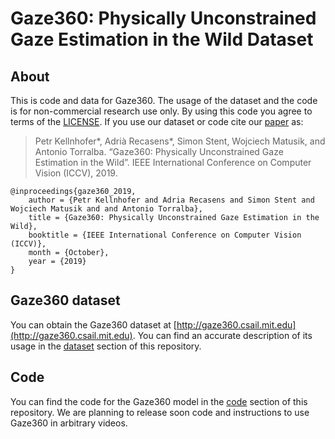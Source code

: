 # Gaze360: Physically Unconstrained Gaze Estimation in the Wild Dataset

## About

This is code and data for Gaze360. The usage of the dataset and the code is for non-commercial research use only. By using this code you agree to terms of the [LICENSE](https://github.com/Erkil1452/gaze360/blob/master/LICENSE.md). If you use our dataset or code cite our [paper](x) as:

 > Petr Kellnhofer*, Adrià Recasens*, Simon Stent, Wojciech Matusik, and Antonio Torralba. “Gaze360: Physically Unconstrained Gaze Estimation in the Wild”. IEEE International Conference on Computer Vision (ICCV), 2019.

```
@inproceedings{gaze360_2019,
    author = {Petr Kellnhofer and Adria Recasens and Simon Stent and Wojciech Matusik and and Antonio Torralba},
    title = {Gaze360: Physically Unconstrained Gaze Estimation in the Wild},
    booktitle = {IEEE International Conference on Computer Vision (ICCV)},
    month = {October},
    year = {2019}
}
```

## Gaze360 dataset
You can obtain the Gaze360 dataset at [http://gaze360.csail.mit.edu](http://gaze360.csail.mit.edu). You can find an accurate description of its usage in the [dataset](https://github.com/erkil1452/gaze360/tree/master/dataset) section of this repository. 


## Code
You can find the code for the Gaze360 model in the [code](https://github.com/erkil1452/gaze360/tree/master/code) section of this repository. We are planning to release soon code and instructions to use Gaze360 in arbitrary videos. 


